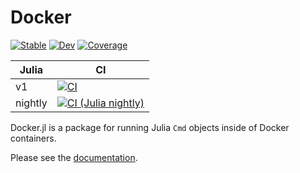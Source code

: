 # Docker

[![Stable](https://img.shields.io/badge/docs-stable-blue.svg)](https://JuliaContainerization.github.io/Docker.jl/stable)
[![Dev](https://img.shields.io/badge/docs-dev-blue.svg)](https://JuliaContainerization.github.io/Docker.jl/dev)
[![Coverage](https://codecov.io/gh/JuliaContainerization/Docker.jl/branch/master/graph/badge.svg)](https://codecov.io/gh/JuliaContainerization/Docker.jl)

| Julia   | CI |
| ------- | -- |
| v1      | [![CI](https://github.com/JuliaContainerization/Docker.jl/actions/workflows/ci.yml/badge.svg)](https://github.com/JuliaContainerization/Docker.jl/actions/workflows/ci.yml) |
| nightly | [![CI (Julia nightly)](https://github.com/JuliaContainerization/Docker.jl/actions/workflows/ci_julia_nightly.yml/badge.svg)](https://github.com/JuliaContainerization/Docker.jl/actions/workflows/ci_julia_nightly.yml) |

Docker.jl is a package for running Julia `Cmd` objects inside of Docker containers.

Please see the [documentation](https://JuliaContainerization.github.io/Docker.jl/stable).
